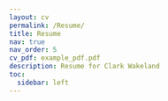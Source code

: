 ```yaml
---
layout: cv
permalink: /Resume/
title: Resume
nav: true
nav_order: 5
cv_pdf: example_pdf.pdf
description: Resume for Clark Wakeland
toc:
  sidebar: left
---
```

